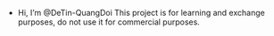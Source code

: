 - Hi, I’m @DeTin-QuangDoi
This project is for learning and exchange purposes, do not use it for commercial purposes.

